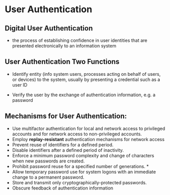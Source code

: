 # User Authentication
## Digital User Authentication
- the process of establishing confidence in user  identities that are presented electronically to an information system

## User Authentication Two Functions
- Identify entity (info system users, processes acting on behalf of users, or devices) to the system, usually by presenting a credential such as a user ID

- Verify the user by the exchange of authentication information, e.g. a password

## Mechanisms for User Authentication:
- Use multifactor authentication for local and network access to privileged accounts and for network access to non-privileged accounts.
- Employ **replay-resistant** authentication mechanisms for network access
- Prevent reuse of identifiers for a defined period.
- Disable identifiers after a defined period of inactivity.
- Enforce a minimum password complexity and change of characters when new passwords are created.
- Prohibit password reuse for a specified number of generations. *
- Allow temporary password use for system logons with an immediate change to a permanent password.
- Store and transmit only cryptographically-protected passwords.
- Obscure feedback of authentication information